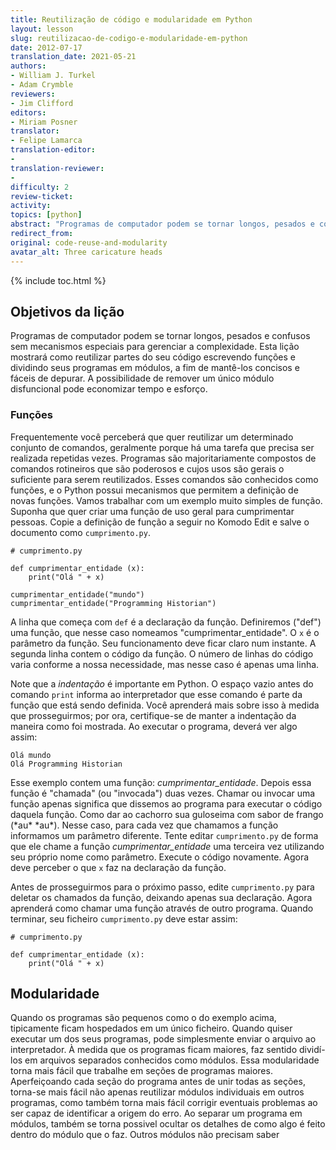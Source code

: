 ```yaml
---
title: Reutilização de código e modularidade em Python
layout: lesson
slug: reutilizacao-de-codigo-e-modularidade-em-python
date: 2012-07-17
translation_date: 2021-05-21
authors:
- William J. Turkel
- Adam Crymble
reviewers:
- Jim Clifford
editors:
- Miriam Posner
translator:
- Felipe Lamarca
translation-editor:
- 
translation-reviewer:
- 
difficulty: 2
review-ticket: 
activity:
topics: [python]
abstract: "Programas de computador podem se tornar longos, pesados e confusos sem mecanismos especiais para gerenciar a complexidade. Esta lição mostrará como reutilizar partes do seu código escrevendo *funções* e dividindo seus programas em *módulos*, a fim de mantê-los concisos e fáceis de depurar."
redirect_from:
original: code-reuse-and-modularity
avatar_alt: Three caricature heads
---
```


{% include toc.html %}

## Objetivos da lição

Programas de computador podem se tornar longos, pesados e confusos sem mecanismos especiais para gerenciar a complexidade. Esta lição mostrará como reutilizar partes do seu código escrevendo funções e dividindo seus programas em módulos, a fim de mantê-los concisos e fáceis de depurar. A possibilidade de remover um único módulo disfuncional pode economizar tempo e esforço.

### Funções

Frequentemente você perceberá que quer reutilizar um determinado conjunto de comandos, geralmente porque há uma tarefa que precisa ser realizada repetidas vezes. Programas são majoritariamente compostos de comandos rotineiros que são poderosos e cujos usos são gerais o suficiente para serem reutilizados. Esses comandos são conhecidos como funções, e o Python possui mecanismos que permitem a definição de novas funções. Vamos trabalhar com um exemplo muito simples de função. Suponha que quer criar uma função de uso geral para cumprimentar pessoas. Copie a definição de função a seguir no Komodo Edit e salve o documento como `cumprimento.py`.

```
# cumprimento.py

def cumprimentar_entidade (x):
    print("Olá " + x)

cumprimentar_entidade("mundo")
cumprimentar_entidade("Programming Historian")
```

A linha que começa com `def` é a declaração da função. Definiremos ("def") uma função, que nesse caso nomeamos "cumprimentar_entidade". O `x` é o parâmetro da função. Seu funcionamento deve ficar claro num instante. A segunda linha contem o código da função. O número de linhas do código varia conforme a nossa necessidade, mas nesse caso é apenas uma linha.

Note que a *indentação* é importante em Python. O espaço vazio antes do comando `print` informa ao interpretador que esse comando é parte da função que está sendo definida. Você aprenderá mais sobre isso à medida que prosseguirmos; por ora, certifique-se de manter a indentação da maneira como foi mostrada. Ao executar o programa, deverá ver algo assim:

```
Olá mundo
Olá Programming Historian
```

Esse exemplo contem uma função: *cumprimentar_entidade*. Depois essa função é "chamada" (ou "invocada") duas vezes. Chamar ou invocar uma função apenas significa que dissemos ao programa para executar o código daquela função. Como dar ao cachorro sua guloseima com sabor de frango (\*au\* \*au\*). Nesse caso, para cada vez que chamamos a função informamos um parâmetro diferente. Tente editar `cumprimento.py` de forma que ele chame a função *cumprimentar_entidade* uma terceira vez utilizando seu próprio nome como parâmetro. Execute o código novamente. Agora deve perceber o que `x` faz na declaração da função.

Antes de prosseguirmos para o próximo passo, edite `cumprimento.py` para deletar os chamados da função, deixando apenas sua declaração. Agora aprenderá como chamar uma função através de outro programa. Quando terminar, seu ficheiro `cumprimento.py` deve estar assim:

```
# cumprimento.py

def cumprimentar_entidade (x):
    print("Olá " + x)
```

## Modularidade

Quando os programas são pequenos como o do exemplo acima, tipicamente ficam hospedados em um único ficheiro. Quando quiser executar um dos seus programas, pode simplesmente enviar o arquivo ao interpretador. À medida que os programas ficam maiores, faz sentido dividí-los em arquivos separados conhecidos como módulos. Essa modularidade torna mais fácil que trabalhe em seções de programas maiores. Aperfeiçoando cada seção do programa antes de unir todas as seções, torna-se mais fácil não apenas reutilizar módulos individuais em outros programas, como também torna mais fácil corrigir eventuais problemas ao ser capaz de identificar a origem do erro. Ao separar um programa em módulos, também se torna possivel ocultar os detalhes de como algo é feito dentro do módulo que o faz. Outros módulos não precisam saber 






